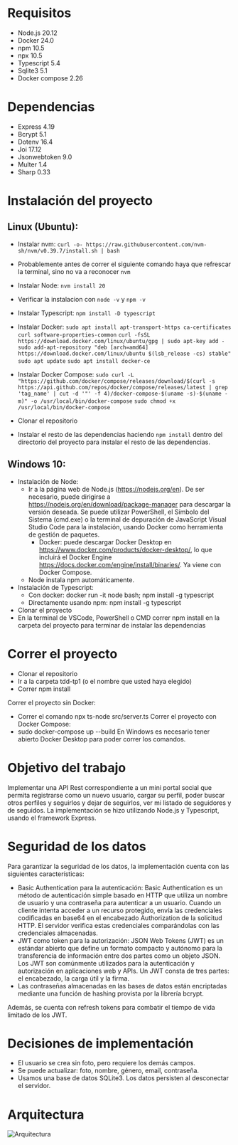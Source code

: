 # Requisitos
* Node.js 20.12
* Docker 24.0
* npm 10.5
* npx 10.5
* Typescript 5.4
* Sqlite3 5.1
* Docker compose 2.26

# Dependencias
* Express 4.19
* Bcrypt 5.1
* Dotenv 16.4
* Joi 17.12
* Jsonwebtoken 9.0
* Multer 1.4
* Sharp 0.33

# Instalación del proyecto

## Linux (Ubuntu):
* Instalar nvm: `curl -o- https://raw.githubusercontent.com/nvm-sh/nvm/v0.39.7/install.sh | bash`
* Probablemente antes de correr el siguiente comando haya que refrescar la terminal, sino no va a reconocer `nvm`
* Instalar Node: `nvm install 20`
* Verificar la instalacion con `node -v` y `npm -v`
* Instalar Typescript: `npm install -D typescript`
* Instalar Docker:
`sudo apt install apt-transport-https ca-certificates curl software-properties-common`
`curl -fsSL https://download.docker.com/linux/ubuntu/gpg | sudo apt-key add -`
`sudo add-apt-repository "deb [arch=amd64] https://download.docker.com/linux/ubuntu $(lsb_release -cs) stable"`
`sudo apt update`
`sudo apt install docker-ce`
* Instalar Docker Compose:
`sudo curl -L "https://github.com/docker/compose/releases/download/$(curl -s https://api.github.com/repos/docker/compose/releases/latest | grep 'tag_name' | cut -d '"' -f 4)/docker-compose-$(uname -s)-$(uname -m)" -o /usr/local/bin/docker-compose`
`sudo chmod +x /usr/local/bin/docker-compose`


* Clonar el repositorio
* Instalar el resto de las dependencias haciendo `npm install` dentro del directorio del proyecto para instalar el resto de las dependencias.

## Windows 10:
* Instalación de Node:
    * Ir a la página web de Node.js (https://nodejs.org/en). De ser necesario, puede dirigirse a https://nodejs.org/en/download/package-manager para descargar la versión deseada. Se puede utilizar PowerShell, el Símbolo del Sistema (cmd.exe) o la terminal de depuración de JavaScript Visual Studio Code para la instalación, usando Docker como herramienta de gestión de paquetes.
        * Docker: puede descargar Docker Desktop en https://www.docker.com/products/docker-desktop/, lo que incluirá el Docker Engine  https://docs.docker.com/engine/install/binaries/. Ya viene con Docker Compose.
    * Node instala npm automáticamente.
* Instalación de Typescript:
    * Con docker: docker run -it node bash; npm install -g typescript
    * Directamente usando npm: npm install -g typescript
* Clonar el proyecto
* En la terminal de VSCode, PowerShell o CMD correr npm install en la carpeta del proyecto para terminar de instalar las dependencias 

# Correr el proyecto
* Clonar el repositorio
* Ir a la carpeta tdd-tp1 (o el nombre que usted haya elegido)
* Correr npm install

Correr el proyecto sin Docker:
* Correr el comando npx ts-node src/server.ts
Correr el proyecto con Docker Compose:
* sudo docker-compose up --build
En Windows es necesario tener abierto Docker Desktop para poder correr los comandos.

# Objetivo del trabajo
Implementar una API Rest correspondiente a un mini portal social que permita registrarse como un nuevo usuario, cargar su perfil, poder buscar otros perfiles y seguirlos y dejar de seguirlos, ver mi listado de seguidores y de seguidos. 
La implementación se hizo utilizando Node.js y Typescript, usando el framework Express.

# Seguridad de los datos
Para garantizar la seguridad de los datos, la implementación cuenta con las siguientes características:
* Basic Authentication para la autenticación: Basic Authentication es un método de autenticación simple basado en HTTP que utiliza un nombre de usuario y una contraseña para autenticar a un usuario. Cuando un cliente intenta acceder a un recurso protegido, envía las credenciales codificadas en base64 en el encabezado Authorization de la solicitud HTTP. El servidor verifica estas credenciales comparándolas con las credenciales almacenadas.
* JWT como token para la autorización: JSON Web Tokens (JWT) es un estándar abierto que define un formato compacto y autónomo para la transferencia de información entre dos partes como un objeto JSON. Los JWT son comúnmente utilizados para la autenticación y autorización en aplicaciones web y APIs. Un JWT consta de tres partes: el encabezado, la carga útil y la firma.
* Las contraseñas almacenadas en las bases de datos están encriptadas mediante una función de hashing provista por la librería bcrypt.

Además, se cuenta con refresh tokens para combatir el tiempo de vida limitado de los JWT.

# Decisiones de implementación
* El usuario se crea sin foto, pero requiere los demás campos.
* Se puede actualizar: foto, nombre, género, email, contraseña.
* Usamos una base de datos SQLite3. Los datos persisten al desconectar el servidor.

# Arquitectura
![Arquitectura](https://gitlab.com/ramirogestoso/tdd-tp1/-/raw/Dev/arquitectura.png)
